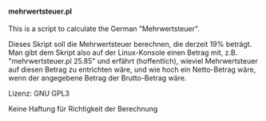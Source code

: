 #### mehrwertsteuer.pl

This is a script to calculate the German "Mehrwertsteuer".

Dieses Skript soll die Mehrwertsteuer berechnen, die derzeit 19% beträgt.
Man gibt dem Skript also auf der Linux-Konsole einen Betrag mit, z.B.
"mehrwertsteuer.pl 25.85" und erfährt (hoffentlich), wieviel Mehrwertsteuer
auf diesen Betrag zu entrichten wäre, und wie hoch ein Netto-Betrag wäre, wenn
der angegebene Betrag der Brutto-Betrag wäre.

Lizenz: GNU GPL3

Keine Haftung für Richtigkeit der Berechnung
